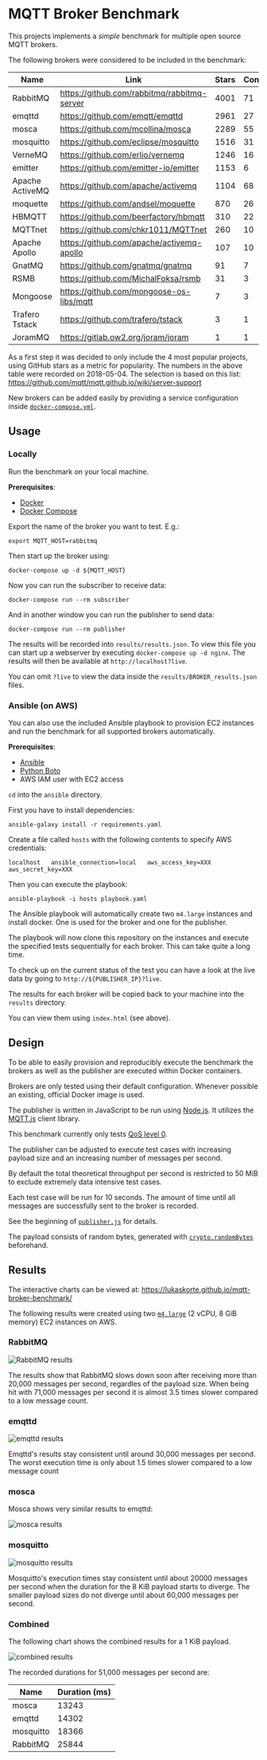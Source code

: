# MQTT Broker Benchmark

This projects implements a *simple* benchmark for multiple open source MQTT brokers.

The following brokers were considered to be included in the benchmark:

| Name            | Link                                        | Stars | Contributors |
|-----------------|---------------------------------------------|-------|--------------|
| RabbitMQ        | https://github.com/rabbitmq/rabbitmq-server | 4001  | 71           |
| emqttd          | https://github.com/emqtt/emqttd             | 2961  | 27           |
| mosca           | https://github.com/mcollina/mosca           | 2289  | 55           |
| mosquitto       | https://github.com/eclipse/mosquitto        | 1516  | 31           |
| VerneMQ         | https://github.com/erlio/vernemq            | 1246  | 16           |
| emitter         | https://github.com/emitter-io/emitter       | 1153  | 6            |
| Apache ActiveMQ | https://github.com/apache/activemq          | 1104  | 68           |
| moquette        | https://github.com/andsel/moquette          | 870   | 26           |
| HBMQTT          | https://github.com/beerfactory/hbmqtt       | 310   | 22           |
| MQTTnet         | https://github.com/chkr1011/MQTTnet         | 260   | 10           |
| Apache Apollo   | https://github.com/apache/activemq-apollo   | 107   | 10           |
| GnatMQ          | https://github.com/gnatmq/gnatmq            | 91    | 7            |
| RSMB            | https://github.com/MichalFoksa/rsmb         | 31    | 3            |
| Mongoose        | https://github.com/mongoose-os-libs/mqtt    | 7     | 3            |
| Trafero Tstack  | https://github.com/trafero/tstack           | 3     | 1            |
| JoramMQ         | https://gitlab.ow2.org/joram/joram          | 1     | 1            |

As a first step it was decided to only include the 4 most popular projects, using GitHub
stars as a metric for popularity. The numbers in the above table were recorded on 2018-05-04.
The selection is based on this list: https://github.com/mqtt/mqtt.github.io/wiki/server-support

New brokers can be added easily by providing a service configuration inside [`docker-compose.yml`](docker-compose.yml).


## Usage

### Locally

Run the benchmark on your local machine.

**Prerequisites**:
* [Docker](https://www.docker.com/)
* [Docker Compose](https://docs.docker.com/compose/overview/)

Export the name of the broker you want to test. E.g.:

    export MQTT_HOST=rabbitmq

Then start up the broker using:

    docker-compose up -d ${MQTT_HOST}

Now you can run the subscriber to receive data:

    docker-compose run --rm subscriber

And in another window you can run the publisher to send data:

    docker-compose run --rm publisher

The results will be recorded into `results/results.json`. To view this file you can start up a webserver by executing `docker-compose up -d nginx`. The results will then be available at `http://localhost?live`.

You can omit `?live` to view the data inside the `results/BROKER_results.json` files.


### Ansible (on AWS)

You can also use the included Ansible playbook to provision EC2
instances and run the benchmark for all supported brokers automatically.

**Prerequisites**:
* [Ansible](https://www.ansible.com/)
* [Python Boto](https://github.com/boto/boto)
* AWS IAM user with EC2 access

`cd` into the `ansible` directory.

First you have to install dependencies:

    ansible-galaxy install -r requirements.yaml

Create a file called `hosts` with the following contents to specify AWS credentials:

    localhost   ansible_connection=local   aws_access_key=XXX   aws_secret_key=XXX

Then you can execute the playbook:

    ansible-playbook -i hosts playbook.yaml

The Ansible playbook will automatically create two `m4.large` instances and install docker.
One is used for the broker and one for the publisher.

The playbook will now clone this repository on the instances and execute the specified tests 
sequentially for each broker. This can take quite a long time.

To check up on the current status of the test you can have a look at the live data by going to
`http://${PUBLISHER_IP}?live`.

The results for each broker will be copied back to your machine into the `results` directory.

You can view them using `index.html` (see above).


## Design

To be able to easily provision and reproducibly execute the benchmark the 
brokers as well as the publisher are executed within Docker containers. 

Brokers are only tested using their default configuration. Whenever possible an existing,
official Docker image is used.

The publisher is written in JavaScript to be run using [Node.js](https://nodejs.org).
It utilizes the [MQTT.js](https://github.com/mqttjs/MQTT.js) client library.

This benchmark currently only tests [QoS level 0](https://github.com/mqttjs/MQTT.js/#qos).

The publisher can be adjusted to execute test cases with increasing payload size and an increasing number of messages per second.

By default the total theoretical throughput per second is restricted to 50 MiB to exclude extremely data intensive test cases.

Each test case will be run for 10 seconds. The amount of time until all messages are successfully sent to the broker is recorded.

See the beginning of [`publisher.js`](publisher.js) for details.

The payload consists of random bytes, generated with [`crypto.randomBytes`](https://nodejs.org/api/crypto.html) beforehand.


## Results

The interactive charts can be viewed at: https://lukaskorte.github.io/mqtt-broker-benchmark/

The following results were created using two [`m4.large`](https://aws.amazon.com/de/ec2/instance-types/) (2 vCPU, 8 GiB memory) EC2 instances on AWS.

### RabbitMQ

![RabbitMQ results](docs/rabbitmq.png)

The results show that RabbitMQ slows down soon after receiving more than 20,000 messages per second, regardles of the payload size. When being hit with 71,000 messages per second it is almost 3.5 times slower compared to a low message count.

### emqttd

![emqttd results](docs/emqttd.png)

Emqttd's results stay consistent until around 30,000 messages per second. The worst execution time is only about 1.5 times slower compared to a low message count

### mosca

Mosca shows very similar results to emqttd:

![mosca results](docs/mosca.png)

### mosquitto

![mosquitto results](docs/mosquitto.png)

Mosquitto's execution times stay consistent until about 20000 messages per second when the duration for the 8 KiB payload starts to diverge. The smaller payload sizes do not diverge until about 60,000 messages per second.

### Combined

The following chart shows the combined results for a 1 KiB payload.

![combined results](docs/combined.png)

The recorded durations for 51,000 messages per second are:

| Name            | Duration (ms) |
|-----------------|---------------|
| mosca           | 13243         |
| emqttd          | 14302         |
| mosquitto       | 18366         |
| RabbitMQ        | 25844         |
